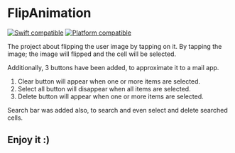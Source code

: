 # FlipAnimation
[![Swift compatible](https://img.shields.io/badge/Swift-5.0-orange.svg)]()
[![Platform compatible](https://img.shields.io/badge/platform-iOS-lightgrey.svg)]()

The project about flipping the user image by tapping on it. By tapping the image; the image will flipped and the cell will be selected.

Additionally, 3 buttons have been added, to approximate it to a mail app.
1. Clear button will appear when one or more items are selected.
2. Select all button will disappear when all items are selected.
3. Delete button will appear when one or more items are selected.

Search bar was added also, to search and even select and delete searched cells.

## Enjoy it :) 
